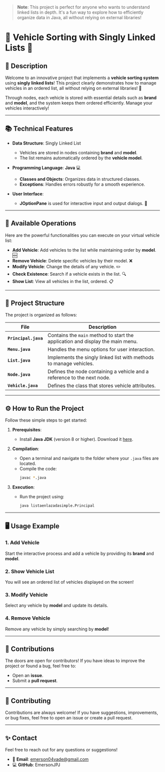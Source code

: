 > **Note**: This project is perfect for anyone who wants to understand linked lists in depth. It's a fun way to explore how to efficiently organize data in Java, all without relying on external libraries!


# 🚗 **Vehicle Sorting with Singly Linked Lists** 🚗

## 🎯 Description

Welcome to an innovative project that implements a **vehicle sorting system** using **singly linked lists**! This project clearly demonstrates how to manage vehicles in an ordered list, all without relying on external libraries! 🚀

Through nodes, each vehicle is stored with essential details such as **brand** and **model**, and the system keeps them ordered efficiently. Manage your vehicles interactively!

---

## 📚 **Technical Features**

- **Data Structure**: Singly Linked List
  - Vehicles are stored in nodes containing **brand** and **model**.
  - The list remains automatically ordered by the **vehicle model**.
  
- **Programming Language**: **Java** 💻
  - **Classes and Objects**: Organizes data in structured classes.
  - **Exceptions**: Handles errors robustly for a smooth experience.

- **User Interface**:
  - **JOptionPane** is used for interactive input and output dialogs. 📲

---

## 🧩 **Available Operations**

Here are the powerful functionalities you can execute on your virtual vehicle list:

- **Add Vehicle**: Add vehicles to the list while maintaining order by **model**. 🆕
- **Remove Vehicle**: Delete specific vehicles by their model. ❌
- **Modify Vehicle**: Change the details of any vehicle. ✏️
- **Check Existence**: Search if a vehicle exists in the list. 🔍
- **Show List**: View all vehicles in the list, ordered. 📋

---

## 📂 **Project Structure**

The project is organized as follows:

| **File**              | **Description**                                                                |
|-----------------------|--------------------------------------------------------------------------------|
| **`Principal.java`**   | Contains the `main` method to start the application and display the main menu. |
| **`Menu.java`**        | Handles the menu options for user interaction.                                 |
| **`List.java`**        | Implements the singly linked list with methods to manage vehicles.            |
| **`Node.java`**        | Defines the node containing a vehicle and a reference to the next node.       |
| **`Vehicle.java`**     | Defines the class that stores vehicle attributes.                             |

---

## ⚙️ **How to Run the Project**

Follow these simple steps to get started:

1. **Prerequisites**:
   - Install **Java JDK** (version 8 or higher). Download it [here](https://www.oracle.com/java/technologies/javase-jdk14-downloads.html).

2. **Compilation**:
   - Open a terminal and navigate to the folder where your `.java` files are located.
   - Compile the code:
     ```bash
     javac *.java
     ```

3. **Execution**:
   - Run the project using:
     ```bash
     java listaenlazadasimple.Principal
     ```

---

## 🖥️ **Usage Example**

### 1. **Add Vehicle**

Start the interactive process and add a vehicle by providing its **brand** and **model**.

### 2. **Show Vehicle List**

You will see an ordered list of vehicles displayed on the screen!

### 3. **Modify Vehicle**

Select any vehicle by **model** and update its details.

### 4. **Remove Vehicle**

Remove any vehicle by simply searching by **model**!

---

## 🎨 **Contributions**

The doors are open for contributors! If you have ideas to improve the project or found a bug, feel free to:

- Open an **issue**.
- Submit a **pull request**.

---

## 🤝 Contributing

Contributions are always welcome! If you have suggestions, improvements, or bug fixes, feel free to open an issue or create a pull request. 

---

## ✨ Contact  

Feel free to reach out for any questions or suggestions!  

- 📧 **Email**: emerson04vade@gmail.com  
- 💻 **GitHub**: EmersonJPJ
